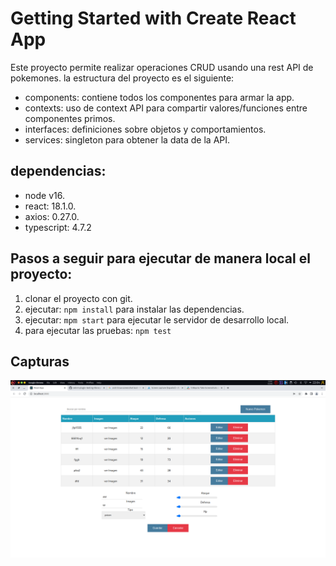 # Getting Started with Create React App

Este proyecto permite realizar operaciones CRUD usando una rest API de pokemones. la estructura del proyecto es el siguiente: 
- components: contiene todos los componentes para armar la app.
- contexts: uso de context API para compartir valores/funciones entre componentes primos. 
- interfaces: definiciones sobre objetos y comportamientos. 
- services: singleton para obtener la data de la API. 

## dependencias: 
- node v16.
- react: 18.1.0.
- axios: 0.27.0.
- typescript: 4.7.2

## Pasos a seguir para ejecutar de manera local el proyecto:
1. clonar el proyecto con git.
2. ejecutar: `npm install` para instalar las dependencias. 
3. ejecutar: `mpm start` para ejecutar le servidor de desarrollo local. 
4. para ejecutar las pruebas: `npm test`


## Capturas
![Alt text](./capturas/home.png "Home")